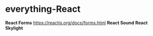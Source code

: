 # everything-React  

**React Forms** https://reactjs.org/docs/forms.html
**React Sound**
**React Skylight**
